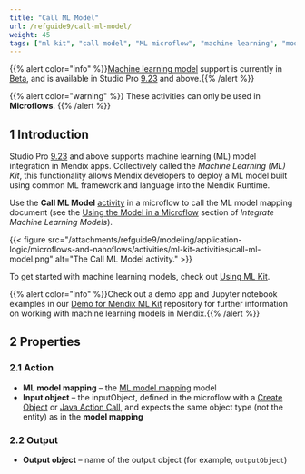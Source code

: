 ```yaml
---
title: "Call ML Model"
url: /refguide9/call-ml-model/
weight: 45
tags: ["ml kit", "call model", "ML microflow", "machine learning", "models"]
---
```


{{% alert color="info" %}}[Machine learning model](/refguide9/machine-learning-kit/) support is currently in [Beta](/releasenotes/beta-features/), and is available in Studio Pro [9.23](/releasenotes/studio-pro/9.23/) and above.{{% /alert %}}

{{% alert color="warning" %}}
These activities can only be used in **Microflows**.
{{% /alert %}}

## 1 Introduction

Studio Pro [9.23](/releasenotes/studio-pro/9.23/) and above supports machine learning (ML) model integration in Mendix apps. Collectively called the *Machine Learning (ML) Kit*, this functionality allows Mendix developers to deploy a ML model built using common ML framework and language into the Mendix Runtime.

Use the **Call ML Model** [activity](/refguide9/activities/) in a microflow to call the ML model mapping document (see the [Using the Model in a Microflow](/refguide9/machine-learning-kit/using-ml-kit/#use-model-microflow) section of *Integrate Machine Learning Models*).

{{< figure src="/attachments/refguide9/modeling/application-logic/microflows-and-nanoflows/activities/ml-kit-activities/call-ml-model.png" alt="The Call ML Model activity." >}}

To get started with machine learning models, check out [Using ML Kit](/refguide9/machine-learning-kit/using-ml-kit/).

{{% alert color="info" %}}Check out a demo app and Jupyter notebook examples in our [Demo for Mendix ML Kit](https://github.com/mendix/mlkit-example-app) repository for further information on working with machine learning models in Mendix.{{% /alert %}}

## 2 Properties

### 2.1 Action

* **ML model mapping** – the [ML model mapping](/refguide9/ml-model-mapping/) model
* **Input object** – the inputObject, defined in the microflow with a [Create Object](/refguide9/create-object/) or [Java Action Call](/refguide9/java-action-call/), and expects the same object type (not the entity) as in the **model mapping**

### 2.2 Output

* **Output object** – name of the output object (for example, `outputObject`)
